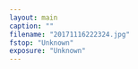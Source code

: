 ```yaml
---
layout: main
caption: ""
filename: "20171116222324.jpg"
fstop: "Unknown"
exposure: "Unknown"
---
```

